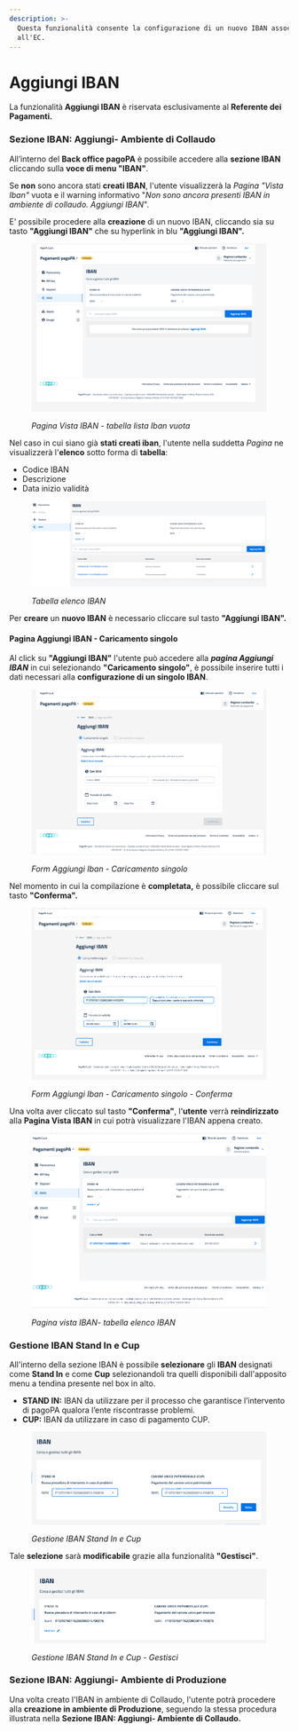 ```yaml
---
description: >-
  Questa funzionalità consente la configurazione di un nuovo IBAN associato
  all'EC.
---
```


# Aggiungi IBAN

La funzionalità **Aggiungi IBAN** è riservata esclusivamente al **Referente dei Pagamenti.**

### **Sezione IBAN: Aggiungi- Ambiente di Collaudo**

All’interno del **Back office pagoPA** è possibile accedere alla **sezione IBAN** cliccando sulla **voce di menu "IBAN"**.

Se **non** sono ancora stati **creati IBAN**, l'utente visualizzerà la _Pagina "Vista Iban"_ vuota e il warning informativo "_Non sono ancora presenti IBAN in ambiente di collaudo. Aggiungi IBAN_".&#x20;

E' possibile procedere alla **creazione** di un nuovo IBAN, cliccando sia su tasto **"Aggiungi IBAN"** che su hyperlink in blu **"Aggiungi IBAN".**

<figure><img src="../../../.gitbook/assets/image (157).png" alt=""><figcaption><p><em>Pagina Vista IBAN - tabella lista Iban vuota</em></p></figcaption></figure>

Nel caso in cui siano già **stati creati iban**, l'utente nella suddetta _Pagina_ ne visualizzerà l'**elenco** sotto forma di **tabella**:

* Codice IBAN
* Descrizione
* Data inizio validità

<figure><img src="../../../.gitbook/assets/image (48).png" alt=""><figcaption><p><em>Tabella elenco IBAN</em></p></figcaption></figure>

Per **creare** un **nuovo IBAN** è necessario cliccare sul tasto  **"Aggiungi IBAN".**

#### **Pagina Aggiungi IBAN - Caricamento singolo**

Al click su **"Aggiungi IBAN"** l'utente può accedere alla _**pagina Aggiungi IBAN**_ in cui selezionando **"Caricamento singolo"**, è possibile inserire tutti i dati necessari alla **configurazione di un singolo IBAN**.

<figure><img src="../../../.gitbook/assets/image (37).png" alt=""><figcaption><p><em>Form Aggiungi Iban - Caricamento singolo</em></p></figcaption></figure>

&#x20;Nel momento in cui la compilazione è **completata,** è possibile cliccare sul tasto **"Conferma".**

<figure><img src="../../../.gitbook/assets/image (38).png" alt=""><figcaption><p><em>Form Aggiungi Iban - Caricamento singolo - Conferma</em></p></figcaption></figure>

Una volta aver cliccato sul tasto **"Conferma"**, l'**utente** verrà **reindirizzato** alla **Pagina Vista IBAN** in cui potrà visualizzare l'IBAN appena creato.&#x20;

<figure><img src="../../../.gitbook/assets/image (49).png" alt=""><figcaption><p><em>Pagina vista IBAN- tabella elenco IBAN</em></p></figcaption></figure>

### **Gestione IBAN Stand In e Cup**

All'interno della sezione IBAN è possibile **selezionare** gli **IBAN** designati come **Stand In** e come **Cup** selezionandoli tra quelli disponibili dall'apposito menu a tendina presente nel box in alto.

* **STAND IN:** IBAN da utilizzare per il processo che garantisce l’intervento di pagoPA qualora l’ente riscontrasse problemi.
* **CUP:** IBAN da utilizzare in caso di pagamento CUP.

<figure><img src="../../../.gitbook/assets/image (6).png" alt=""><figcaption><p><em>Gestione IBAN Stand In e Cup</em></p></figcaption></figure>

Tale **selezione** sarà **modificabile** grazie alla funzionalità **"Gestisci"**.

<figure><img src="../../../.gitbook/assets/image (7).png" alt=""><figcaption><p><em>Gestione IBAN Stand In e Cup - Gestisci</em></p></figcaption></figure>

### **Sezione IBAN: Aggiungi- Ambiente di Produzione**

Una volta creato l'IBAN in ambiente di Collaudo, l'utente potrà procedere alla **creazione in ambiente di Produzione**, seguendo la stessa procedura illustrata nella **Sezione IBAN: Aggiungi- Ambiente di Collaudo.**





